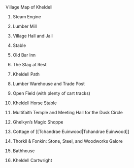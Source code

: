 
Village Map of Kheldell

1.  Steam Engine

2.  Lumber Mill

3.  Village Hall and Jail

4.  Stable

5.  Old Bar Inn

6.  The Stag at Rest

7.  Kheldell Path

8.  Lumber Warehouse and Trade Post

9.  Open Field (with plenty of cart tracks)

10. Kheldell Horse Stable

11. Multifaith Temple and Meeting Hall for the Dusk Circle

12. Ghelkyn’s Magic Shoppe

13. Cottage of [[Tchandrae Euinwood|Tchandrae Euinwood]]

14. Thorkil & Fonkin: Stone, Steel, and Woodworks Galore

15. Bathhouse

16. Kheldell Cartwright
